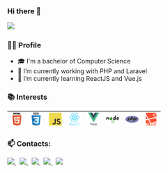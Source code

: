 ### Hi there 👋
![](https://komarev.com/ghpvc/?username=wellysonvie&color=green)
<!--
**wellysonvie/wellysonvie** is a ✨ _special_ ✨ repository because its `README.md` (this file) appears on your GitHub profile.
-->
### 👨‍💻 Profile
- 🎓 I'm a bachelor of Computer Science
- 🔭 I’m currently working with PHP and Laravel
- 🌱 I’m currently learning ReactJS and Vue.js

### 📚 Interests

|<img src="https://raw.githubusercontent.com/devicons/devicon/master/icons/html5/html5-original-wordmark.svg" width="30"> |<img src="https://raw.githubusercontent.com/devicons/devicon/master/icons/css3/css3-original-wordmark.svg" width="30"> |<img src="https://raw.githubusercontent.com/devicons/devicon/master/icons/javascript/javascript-original.svg" width="30"> |<img src="https://raw.githubusercontent.com/devicons/devicon/master/icons/react/react-original-wordmark.svg" width="30"> |<img src="https://raw.githubusercontent.com/devicons/devicon/master/icons/vuejs/vuejs-original-wordmark.svg" width="30"> |<img src="https://raw.githubusercontent.com/devicons/devicon/master/icons/nodejs/nodejs-original-wordmark.svg" width="30"> |<img src="https://raw.githubusercontent.com/devicons/devicon/master/icons/php/php-original.svg" width="30">|<img src="https://raw.githubusercontent.com/devicons/devicon/master/icons/laravel/laravel-plain-wordmark.svg" width="30">|
|:---:|:---:|:---:|:---:|:---:|:---:|:---:|:---:|

### 📫 Contacts:

<p>
	<a target="_blank" href="https://www.linkedin.com/in/wellyson-vieira-b0651b178">
		<img src="https://www.flaticon.com/svg/static/icons/svg/145/145807.svg" width="20">
	</a>&nbsp;
	<a target="_blank" href="mailto:wellysonvie@gmail.com">
    		<img src="https://www.flaticon.com/svg/static/icons/svg/732/732200.svg" width="20">
  	</a>&nbsp;
  	<a target="_blank" href="https://www.facebook.com/wellyson.fla">
		<img src="https://www.flaticon.com/svg/static/icons/svg/145/145802.svg" width="20">
	</a>&nbsp;
	<a target="_blank" href="https://www.instagram.com/wellyson.vie">
		<img src="https://www.flaticon.com/svg/static/icons/svg/145/145805.svg" width="20">
	</a>&nbsp;
	<a target="_blank" href="https://twitter.com/wellysonvie">
		<img src="https://www.flaticon.com/svg/static/icons/svg/145/145812.svg" width="20">
	</a>
</p>

<!--
![Kshitij's github stats](https://github-readme-stats.vercel.app/api?username=wellysonvie&hide=contribs,prs&show_icons=true&hide_border=true&title_color=000)
![Top Langs](https://github-readme-stats.vercel.app/api/top-langs/?username=wellysonvie&layout=compact&hide_border=true)
-->

